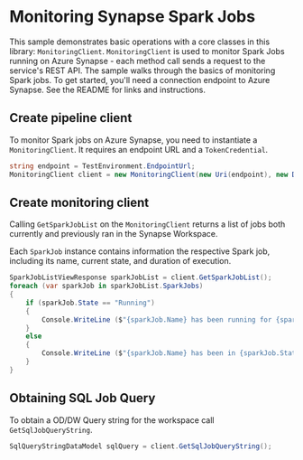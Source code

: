 # Monitoring Synapse Spark Jobs

This sample demonstrates basic operations with a core classes in this library: `MonitoringClient`. `MonitoringClient` is used to monitor Spark Jobs running on Azure Synapse - each method call sends a request to the service's REST API. The sample walks through the basics of monitoring Spark jobs. To get started, you'll need a connection endpoint to Azure Synapse. See the README for links and instructions.

## Create pipeline client

To monitor Spark jobs on Azure Synapse, you need to instantiate a `MonitoringClient`. It requires an endpoint URL and a `TokenCredential`.

```C# Snippet:CreateMonitoringClient
string endpoint = TestEnvironment.EndpointUrl;
MonitoringClient client = new MonitoringClient(new Uri(endpoint), new DefaultAzureCredential());
```

## Create monitoring client

Calling `GetSparkJobList` on the `MonitoringClient` returns a list of jobs both currently and previously ran in the Synapse Workspace.

Each `SparkJob` instance contains information the respective Spark job, including its name, current state, and duration of execution.

```C# Snippet:GetSparkJobList
SparkJobListViewResponse sparkJobList = client.GetSparkJobList();
foreach (var sparkJob in sparkJobList.SparkJobs)
{
    if (sparkJob.State == "Running")
    {
        Console.WriteLine ($"{sparkJob.Name} has been running for {sparkJob.RunningDuration}");
    }
    else
    {
        Console.WriteLine ($"{sparkJob.Name} has been in {sparkJob.State} for {sparkJob.QueuedDuration}");
    }
}
```

## Obtaining SQL Job Query

To obtain a OD/DW Query string for the workspace call `GetSqlJobQueryString`.

```C# Snippet:GetSqlJobQueryString
SqlQueryStringDataModel sqlQuery = client.GetSqlJobQueryString();
```
